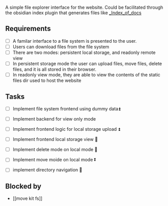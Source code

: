 A simple file explorer interface for the website. Could be facilitated through the obsidian index plugin that generates files like [\_Index\_of\_docs](../../docs/_Index_of_docs.md)


## Requirements

- [ ] A familar interface to a file system is presented to the user.
- [ ] Users can download files from the file system
- [ ] There are two modes: persistent local storage, and readonly remote view
- [ ] In persistent storage mode the user can upload files, move files, delete files, and it is all stored in their browser.
- [ ] In readonly view mode, they are able to view the contents of the static files dir used to host the website

## Tasks

- [ ] Implement file system frontend using dummy data⏫ 
- [ ] Implement backend for view only mode
- [ ] Implement frontend logic for local storage upload ⏫ 
- [ ] Implement frontend local storage view 🔺 
- [ ] Implement delete mode on local mode 🔽 
- [ ] Implement move moide on local mode ⏬ 
- [ ] implement directory navigation 🔺 


## Blocked by
- [[move kit fs]]